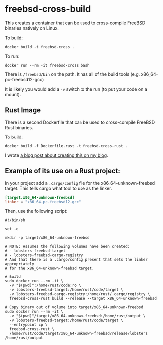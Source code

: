 # freebsd-cross-build

This creates a container that can be used to cross-compile FreeBSD binaries
natively on Linux.

To build:

    docker build -t freebsd-cross .

To run:

    docker run --rm -it freebsd-cross bash

There is `/freebsd/bin` on the path. It has all of the build
tools (e.g. x86_64-pc-freebsd12-gcc)

It is likely you would add a `-v` switch to the run (to put your
code on a mount).

## Rust Image

There is a second Dockerfile that can be used to cross-compile FreeBSD
Rust binaries.

To build:

    docker build -f Dockerfile.rust -t freebsd-cross-rust .

I wrote [a blog post about creating this on my blog](https://www.wezm.net/technical/2019/03/cross-compile-freebsd-rust-binary-with-docker/).

## Example of its use on a Rust project:
In your project add a `.cargo/config` file for the x86_64-unknown-freebsd target. This tells
cargo what tool to use as the linker.

```toml
[target.x86_64-unknown-freebsd]
linker = "x86_64-pc-freebsd12-gcc"
```

Then, use the following script:

```shell
#!/bin/sh

set -e

mkdir -p target/x86_64-unknown-freebsd

# NOTE: Assumes the following volumes have been created:
# - lobsters-freebsd-target
# - lobsters-freebsd-cargo-registry
# And that there is a .cargo/config present that sets the linker appropriately
# for the x86_64-unknown-freebsd target.

# Build
sudo docker run --rm -it \
  -v "$(pwd)":/home/rust/code:ro \
  -v lobsters-freebsd-target:/home/rust/code/target \
  -v lobsters-freebsd-cargo-registry:/home/rust/.cargo/registry \
  freebsd-cross-rust build --release --target x86_64-unknown-freebsd

# Copy binary out of volume into target/x86_64-unknown-freebsd
sudo docker run --rm -it \
  -v "$(pwd)"/target/x86_64-unknown-freebsd:/home/rust/output \
  -v lobsters-freebsd-target:/home/rust/code/target \
  --entrypoint cp \
  freebsd-cross-rust \
  /home/rust/code/target/x86_64-unknown-freebsd/release/lobsters /home/rust/output
```
